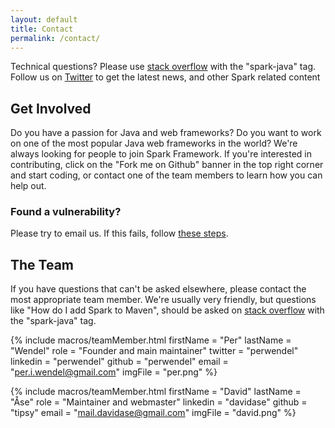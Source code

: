 ```yaml
---
layout: default
title: Contact
permalink: /contact/
---
```


<div class="notification">
    Technical questions? Please use <a href="http://stackoverflow.com/questions/tagged/spark-java" target="_blank">stack overflow</a> with the "spark-java" tag.
    <br>
    Follow us on <a href="https://twitter.com/sparkjava" target="_blank">Twitter</a> to get the latest news, and other Spark related content
</div>

## Get Involved
Do you have a passion for Java and web frameworks? Do you want to work on one of the most popular Java web frameworks in the world? We're always looking for people to join Spark Framework. If you're interested in contributing, click on the "Fork me on Github" banner in the top right corner and start coding, or contact one of the team members to learn how you can help out.

### Found a vulnerability?
Please try to email us. If this fails, follow [these steps](/news/#best-practice-for-reporting-vulnerabilities).

## The Team
If you have questions that can't be asked elsewhere, please contact the most appropriate team member.
We're usually very friendly, but questions like "How do I add Spark to Maven", should be asked on 
<a href="http://stackoverflow.com/questions/tagged/spark-java" target="_blank">stack overflow</a> with the "spark-java" tag.

{% include macros/teamMember.html
    firstName = "Per"
    lastName = "Wendel"
    role = "Founder and main maintainer"
    twitter = "perwendel"
    linkedin = "perwendel" 
    github = "perwendel" 
    email = "per.i.wendel@gmail.com"
    imgFile = "per.png"
%}

{% include macros/teamMember.html 
    firstName = "David"
    lastName = "Åse"
    role = "Maintainer and webmaster"
    linkedin = "davidase" 
    github = "tipsy" 
    email = "mail.davidase@gmail.com" 
    imgFile = "david.png"
%}